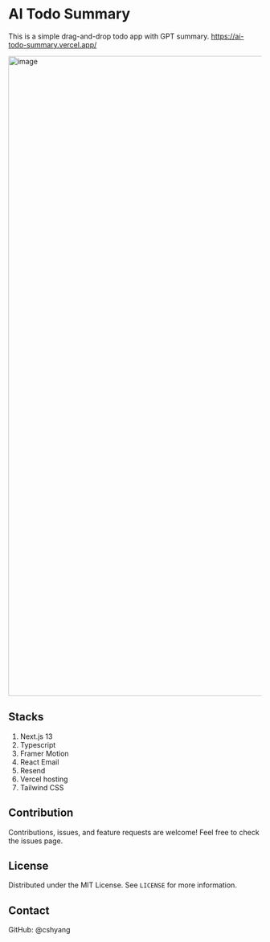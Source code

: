 # AI Todo Summary
This is a simple drag-and-drop todo app with GPT summary. https://ai-todo-summary.vercel.app/

<img width="1275" alt="image" src="https://github.com/cshyang/portfolio-website/assets/45311586/8698e572-ca5c-4038-a571-698ffbba323f">


## Stacks
1. Next.js 13
2. Typescript
3. Framer Motion
4. React Email
5. Resend
6. Vercel hosting
7. Tailwind CSS

## Contribution
Contributions, issues, and feature requests are welcome! Feel free to check the issues page.

## License
Distributed under the MIT License. See `LICENSE` for more information.

## Contact
GitHub: @cshyang
